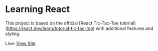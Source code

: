 # Learning React

This project is based on the official [React Tic-Tac-Toe tutorial] (https://react.dev/learn/tutorial-tic-tac-toe) with additional features and styling.

Live: [View Site](https://joshuakitong.github.io/learning-react)